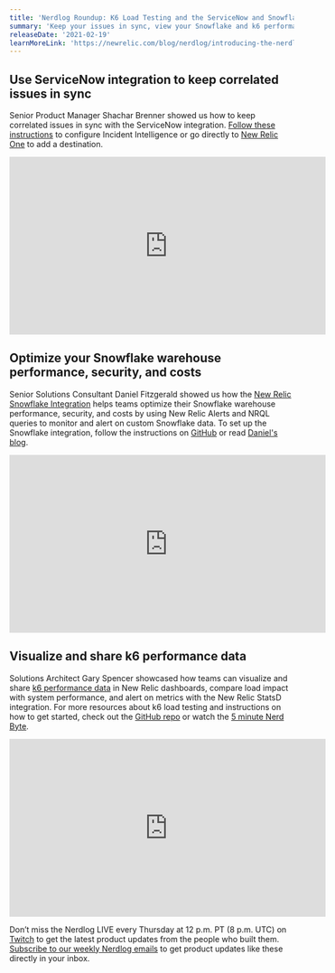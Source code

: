 ```yaml
---
title: 'Nerdlog Roundup: K6 Load Testing and the ServiceNow and Snowflake Integrations'
summary: 'Keep your issues in sync, view your Snowflake and k6 performance data in New Relic One.'
releaseDate: '2021-02-19'
learnMoreLink: 'https://newrelic.com/blog/nerdlog/introducing-the-nerdlog'
---
```

## Use ServiceNow integration to keep correlated issues in sync

Senior Product Manager Shachar Brenner showed us how to keep correlated issues in sync with the ServiceNow integration. [Follow these instructions](https://docs.newrelic.com/docs/alerts-applied-intelligence/applied-intelligence/incident-intelligence/get-started-incident-intelligence#) to configure Incident Intelligence or go directly to [New Relic One](https://one.nr/0e1wZy9L4Q6) to add a destination.

<iframe width="560" height="315" src="https://www.youtube.com/embed/29Ms4wfziB8" title="YouTube video player" frameborder="0" allow="accelerometer; autoplay; clipboard-write; encrypted-media; gyroscope; picture-in-picture" allowfullscreen></iframe>

## Optimize your Snowflake warehouse performance, security, and costs

Senior Solutions Consultant Daniel Fitzgerald showed us how the [New Relic Snowflake Integration](https://github.com/newrelic/newrelic-snowflake-integration) helps teams optimize their Snowflake warehouse performance, security, and costs by using New Relic Alerts and NRQL queries to monitor and alert on custom Snowflake data. To set up the Snowflake integration, follow the instructions on [GitHub](https://github.com/newrelic/newrelic-snowflake-integration) or read [Daniel's blog](https://blog.newrelic.com/product-news/new-relic-snowflake-integration/).

<iframe width="560" height="315" src="https://www.youtube.com/embed/i_xxleLNKoo" title="YouTube video player" frameborder="0" allow="accelerometer; autoplay; clipboard-write; encrypted-media; gyroscope; picture-in-picture" allowfullscreen></iframe>

## Visualize and share k6 performance data

Solutions Architect Gary Spencer showcased how teams can visualize and share [k6 performance data](https://k6.io/) in New Relic dashboards, compare load impact with system performance, and alert on metrics with the New Relic StatsD integration. For more resources about k6 load testing and instructions on how to get started, check out the [GitHub repo](https://gist.github.com/gspncr/0099e745cc10c923b3d77e2f1d2dd2d6) or watch the [5 minute Nerd Byte](https://www.youtube.com/watch?v=Br86ZHpf--A).

<iframe width="560" height="315" src="https://www.youtube.com/embed/aC45-LjDueM" title="YouTube video player" frameborder="0" allow="accelerometer; autoplay; clipboard-write; encrypted-media; gyroscope; picture-in-picture" allowfullscreen></iframe>

Don’t miss the Nerdlog LIVE every Thursday at 12 p.m. PT (8 p.m. UTC) on [Twitch](https://www.twitch.tv/new_relic) to get the latest product updates from the people who built them. [Subscribe to our weekly Nerdlog emails](https://developer.newrelic.com/nerdlog) to get product updates like these directly in your inbox.
